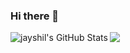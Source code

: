 ### Hi there 👋

<img align="left" alt="jayshil's GitHub Stats" src="https://github-readme-stats-zeta-blond.vercel.app/api?username=jayshilj&show_icons=true&hide_border=true" />

![](https://komarev.com/ghpvc/?username=your-github-jayshilj)

<!--
**jayshilj/jayshilj** is a ✨ _special_ ✨ repository because its `README.md` (this file) appears on your GitHub profile.

Here are some ideas to get you started:

- 🔭 I’m currently working on ...
- 🌱 I’m currently learning ...
- 👯 I’m looking to collaborate on ...
- 🤔 I’m looking for help with ...
- 💬 Ask me about ...
- 📫 How to reach me: ...
- 😄 Pronouns: ...
- ⚡ Fun fact: ...
-->
